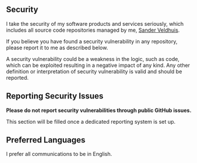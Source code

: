 
## Security

I take the security of my software products and services seriously, which includes all source code repositories managed by me, [Sander Veldhuis](https://github.com/sanderveldhuis).

If you believe you have found a security vulnerability in any repository, please report it to me as described below.

A security vulnerability could be a weakness in the logic, such as code, which can be exploited resulting in a negative impact of any kind. Any other definition or interpretation of security vulnerability is valid and should be reported.

## Reporting Security Issues

**Please do not report security vulnerabilities through public GitHub issues.**

This section will be filled once a dedicated reporting system is set up.

## Preferred Languages

I prefer all communications to be in English.
